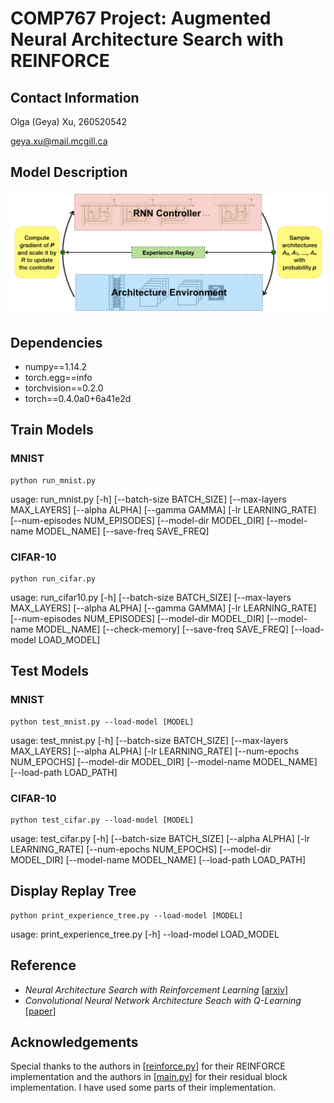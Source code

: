 # COMP767 Project: Augmented Neural Architecture Search with REINFORCE

## Contact Information
Olga (Geya) Xu, 260520542

geya.xu@mail.mcgill.ca

## Model Description
![model_description](model_description.png)

## Dependencies
* numpy==1.14.2
* torch.egg==info
* torchvision==0.2.0
* torch==0.4.0a0+6a41e2d

## Train Models
### MNIST
```
python run_mnist.py
```
usage: run_mnist.py [-h] [--batch-size BATCH_SIZE] [--max-layers MAX_LAYERS]
                    [--alpha ALPHA] [--gamma GAMMA] [-lr LEARNING_RATE]
                    [--num-episodes NUM_EPISODES] [--model-dir MODEL_DIR]
                    [--model-name MODEL_NAME] [--save-freq SAVE_FREQ]
### CIFAR-10
```
python run_cifar.py
```
usage: run_cifar10.py [-h] [--batch-size BATCH_SIZE] [--max-layers MAX_LAYERS]
                      [--alpha ALPHA] [--gamma GAMMA] [-lr LEARNING_RATE]
                      [--num-episodes NUM_EPISODES] [--model-dir MODEL_DIR]
                      [--model-name MODEL_NAME] [--check-memory]
                      [--save-freq SAVE_FREQ] [--load-model LOAD_MODEL]
## Test Models
### MNIST
```
python test_mnist.py --load-model [MODEL]
```
usage: test_mnist.py [-h] [--batch-size BATCH_SIZE] [--max-layers MAX_LAYERS]
                     [--alpha ALPHA] [-lr LEARNING_RATE]
                     [--num-epochs NUM_EPOCHS] [--model-dir MODEL_DIR]
                     [--model-name MODEL_NAME] [--load-path LOAD_PATH]
### CIFAR-10
```
python test_cifar.py --load-model [MODEL]
```
usage: test_cifar.py [-h] [--batch-size BATCH_SIZE] [--alpha ALPHA]
                     [-lr LEARNING_RATE] [--num-epochs NUM_EPOCHS]
                     [--model-dir MODEL_DIR] [--model-name MODEL_NAME]
                     [--load-path LOAD_PATH]

## Display Replay Tree
```
python print_experience_tree.py --load-model [MODEL]
```
usage: print_experience_tree.py [-h] --load-model LOAD_MODEL

## Reference
* *Neural Architecture Search with Reinforcement Learning* [[arxiv](https://arxiv.org/pdf/1611.01578.pdf)]
* *Convolutional Neural Network Architecture Seach with Q-Learning* [[paper](http://cs231n.stanford.edu/reports/2017/pdfs/528.pdf)]

## Acknowledgements
Special thanks to the authors in [[reinforce.py](https://github.com/pytorch/examples/blob/master/reinforcement_learning/reinforce.py )] for their REINFORCE implementation and the authors in [[main.py](https://github.com/yunjey/pytorch-tutorial/blob/master/tutorials/02-intermediate/deep_residual_network/main.py)] for their residual block implementation. I have used some parts of their implementation.
